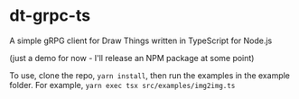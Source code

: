 # dt-grpc-ts
A simple gRPG client for Draw Things written in TypeScript for Node.js

(just a demo for now - I'll release an NPM package at some point)

To use, clone the repo, `yarn install`, then run the examples in the example folder. For example, `yarn exec tsx src/examples/img2img.ts`
